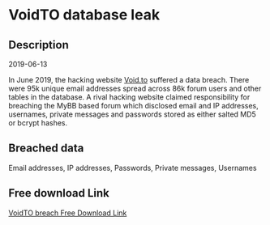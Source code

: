 # VoidTO database leak

## Description

2019-06-13

In June 2019, the hacking website <a href="https://void.to/" target="_blank" rel="noopener">Void.to</a> suffered a data breach. There were 95k unique email addresses spread across 86k forum users and other tables in the database. A rival hacking website claimed responsibility for breaching the MyBB based forum which disclosed email and IP addresses, usernames, private messages and passwords stored as either salted MD5 or bcrypt hashes.

## Breached data

Email addresses, IP addresses, Passwords, Private messages, Usernames

## Free download Link

[VoidTO breach Free Download Link](https://link-to.net/1229997/747.4133154992674/dynamic/?r=aHR0cHM6Ly93d3cubWVkaWFmaXJlLmNvbS92aWV3L0Rac0xnc2FxUWUxWUpReC92b2lkLnRvL2ZpbGU=)